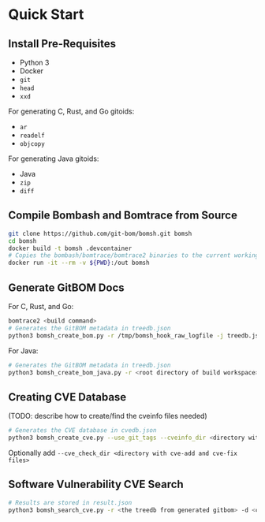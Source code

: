 # Quick Start

## Install Pre-Requisites

- Python 3
- Docker
- `git`
- `head`
- `xxd`

For generating C, Rust, and Go gitoids:
- `ar`
- `readelf`
- `objcopy`

For generating Java gitoids:
- Java
- `zip`
- `diff`

## Compile Bombash and Bomtrace from Source

```bash
git clone https://github.com/git-bom/bomsh.git bomsh
cd bomsh
docker build -t bomsh .devcontainer
# Copies the bombash/bomtrace/bomtrace2 binaries to the current working directory
docker run -it --rm -v ${PWD}:/out bomsh
```

## Generate GitBOM Docs

For C, Rust, and Go:

```bash
bomtrace2 <build command>
# Generates the GitBOM metadata in treedb.json
python3 bomsh_create_bom.py -r /tmp/bomsh_hook_raw_logfile -j treedb.json
```

For Java:

```bash
# Generates the GitBOM metadata in treedb.json
python3 bomsh_create_bom_java.py -r <root directory of build workspace> -f <list of comma-separated jar files> -j treedb.json
```

## Creating CVE Database

(TODO: describe how to create/find the cveinfo files needed)

```bash
# Generates the CVE database in cvedb.json
python3 bomsh_create_cve.py --use_git_tags --cveinfo_dir <directory with cveinfo yaml files> -j cvedb.json
```

Optionally add `--cve_check_dir <directory with cve-add and cve-fix files>`

## Software Vulnerability CVE Search

```bash
# Results are stored in result.json
python3 bomsh_search_cve.py -r <the treedb from generated gitbom> -d <cve database> -f <list of comma-separated files to search> -j result.json
```

